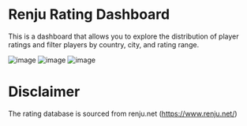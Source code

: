 # Renju Rating Dashboard
This is a dashboard that allows you to explore the distribution of player ratings and filter players by country, city, and rating range.

![image](https://github.com/user-attachments/assets/88e6a66e-8965-4430-a0e5-8a54f8c9e348)
![image](https://github.com/user-attachments/assets/e2a58006-e8f8-4cc9-90aa-694b956895bf)
![image](https://github.com/user-attachments/assets/39fa9b65-4502-4199-bec2-f91fbe24715f)

# Disclaimer
The rating database is sourced from renju.net (https://www.renju.net/)
